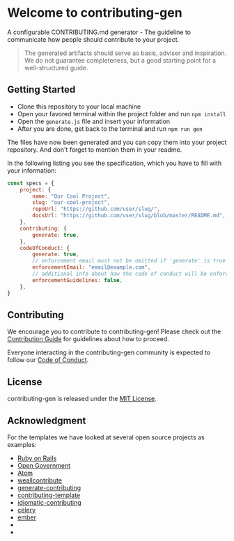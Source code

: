 # Welcome to contributing-gen
A configurable CONTRIBUTING.md generator - The guideline to communicate how people should contribute to your project.

> The generated artifacts should serve as basis, adviser and inspiration. We do not guarantee completeness, but a good starting point for a well-structured guide.

## Getting Started
- Clone this repository to your local machine
- Open your favored terminal within the project folder and run `npm install`
- Open the `generate.js` file and insert your information
- After you are done, get back to the terminal and run `npm run gen`

The files have now been generated and you can copy them into your project repository. And don't forget to mention them in your readme.

In the following listing you see the specification, which you have to fill with your information:
```javascript
const specs = {
    project: {
        name: "Our Cool Project",
        slug: "our-cool-project",
        repoUrl: "https://github.com/user/slug/",
        docsUrl: "https://github.com/user/slug/blob/master/README.md",
    },
    contributing: {
        generate: true,
    },
    codeOfConduct: {
        generate: true,
        // enforcement email must not be omitted if 'generate' is true
        enforcementEmail: "email@example.com",
        // additional info about how the code of conduct will be enforced
        enforcementGuidelines: false,
    },
}

```

## Contributing
We encourage you to contribute to contributing-gen! Please check out the
[Contribution Guide](https://github.com/bttger/contributing-gen/blob/master/CONTRIBUTING.md) for guidelines about how to proceed.

Everyone interacting in the contributing-gen community is expected to follow our [Code of Conduct](https://github.com/bttger/contributing-gen/blob/master/CODE_OF_CONDUCT.md).

## License
contributing-gen is released under the [MIT License](https://opensource.org/licenses/MIT).

## Acknowledgment
For the templates we have looked at several open source projects as examples:
- [Ruby on Rails](https://github.com/rails/rails/blob/master/CONTRIBUTING.md)
- [Open Government](https://github.com/opengovernment/opengovernment/blob/master/CONTRIBUTING.md)
- [Atom](https://github.com/atom/atom/blob/master/CONTRIBUTING.md)
- [weallcontribute](https://github.com/WeAllJS/weallcontribute/blob/latest/CONTRIBUTING.md)
- [generate-contributing](https://github.com/generate/generate-contributing/blob/master/templates/contributing.md)
- [contributing-template](https://github.com/nayafia/contributing-template/blob/master/CONTRIBUTING-template.md)
- [idiomatic-contributing](https://github.com/jonschlinkert/idiomatic-contributing)
- [celery](https://github.com/celery/celery/blob/master/CONTRIBUTING.rst)
- [ember](https://github.com/emberjs/ember.js/blob/master/CONTRIBUTING.md)
- []()
- []()
